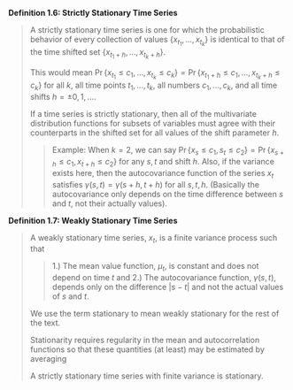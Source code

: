 **Definition 1.6: Strictly Stationary Time Series**
> A strictly stationary time series is one for which the probabilistic behavior of every collection of values $\{x_{t_1},...,x_{t_k}\}$ is identical to that of the time shifted set $\{x_{t_1+h},...,x_{t_k+h}\}$.
> 
> This would mean $\Pr\{x_{t_1} \leq c_1, ..., x_{t_k} \leq c_k\} = \Pr\{x_{t_1+h} \leq c_1, ..., x_{t_k+h} \leq c_k\}$ for all $k$, all time points $t_1, ..., t_k$, all numbers $c_1, ..., c_k$, and all time shifts $h=\pm 0,1,...$.
> 
> If a time series is strictly stationary, then all of the multivariate distribution functions for subsets of variables must agree with their counterparts in the shifted set for all values of the shift parameter $h$.
> > Example: When $k=2$, we can say $\Pr\{x_s\leq c_1, s_t\leq c_2\}=\Pr\{x_{s+h}\leq c_1, x_{t+h}\leq c_2\}$ for any $s,t$ and shift $h$. Also, if the variance exists here, then the autocovariance function of the series $x_t$ satisfies $\gamma(s,t)=\gamma(s+h,t+h)$ for all $s,t,h$. (Basically the autocovariance only depends on the time difference between $s$ and $t$, not their actually values).

**Definition 1.7: Weakly Stationary Time Series**
> A weakly stationary time series, $x_t$, is a finite variance process such that
> > 1.) The mean value function, $\mu_t$, is constant and does not depend on time $t$ and
> > 2.) The autocovariance function, $\gamma(s, t)$, depends only on the difference $|s-t|$ and not the actual values of $s$ and $t$.
> 
> We use the term stationary to mean weakly stationary for the rest of the text.
> 
> Stationarity requires regularity in the mean and autocorrelation functions so that these quantities (at least) may be estimated by averaging
> 
> A strictly stationary time series with finite variance is stationary.



